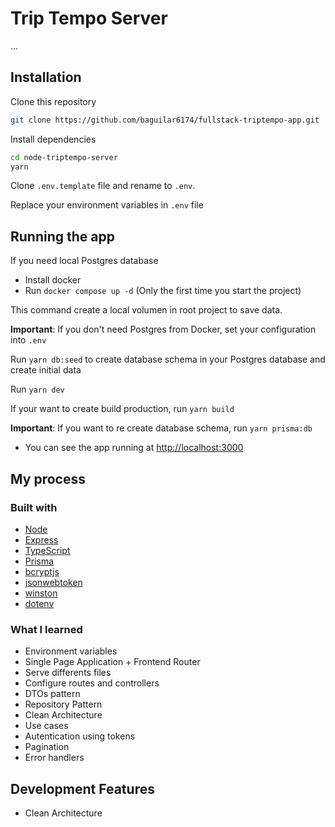 # Trip Tempo Server

...

## Installation

Clone this repository

```bash
git clone https://github.com/baguilar6174/fullstack-triptempo-app.git
```

Install dependencies

```bash
cd node-triptempo-server
yarn
```

Clone `.env.template` file and rename to `.env`.

Replace your environment variables in `.env` file

## Running the app

If you need local Postgres database

- Install docker
- Run `docker compose up -d` (Only the first time you start the project)

This command create a local volumen in root project to save data.

**Important**: If you don't need Postgres from Docker, set your configuration into `.env`

Run `yarn db:seed` to create database schema in your Postgres database and create initial data

Run `yarn dev`

If your want to create build production, run `yarn build`

**Important**: If you want to re create database schema, run `yarn prisma:db`

- You can see the app running at [http://localhost:3000](http://localhost:3000)

## My process

### Built with

- [Node](https://nodejs.org/en/)
- [Express](https://expressjs.com/)
- [TypeScript](https://www.typescriptlang.org/)
- [Prisma](https://www.prisma.io/)
- [bcryptjs](https://www.npmjs.com/package/bcryptjs)
- [jsonwebtoken](https://www.npmjs.com/package/jsonwebtoken)
- [winston](https://www.npmjs.com/package/winston)
- [dotenv](https://www.npmjs.com/package/dotenv)

### What I learned

- Environment variables
- Single Page Application + Frontend Router
- Serve differents files
- Configure routes and controllers
- DTOs pattern
- Repository Pattern
- Clean Architecture
- Use cases
- Autentication using tokens
- Pagination
- Error handlers

## Development Features

- Clean Architecture
